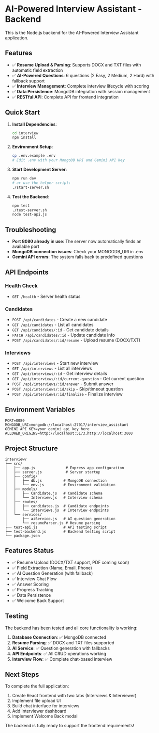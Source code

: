 # AI-Powered Interview Assistant - Backend

This is the Node.js backend for the AI-Powered Interview Assistant application.

## Features

- ✅ **Resume Upload & Parsing**: Supports DOCX and TXT files with automatic field extraction
- ✅ **AI-Powered Questions**: 6 questions (2 Easy, 2 Medium, 2 Hard) with fallback support
- ✅ **Interview Management**: Complete interview lifecycle with scoring
- ✅ **Data Persistence**: MongoDB integration with session management
- ✅ **RESTful API**: Complete API for frontend integration

## Quick Start

1. **Install Dependencies**:
   ```bash
   cd interview
   npm install
   ```

2. **Environment Setup**:
   ```bash
   cp .env.example .env
   # Edit .env with your MongoDB URI and Gemini API key
   ```

3. **Start Development Server**:
   ```bash
   npm run dev
   # or use the helper script:
   ./start-server.sh
   ```

4. **Test the Backend**:
   ```bash
   npm test
   ./test-server.sh
   node test-api.js
   ```

## Troubleshooting

- **Port 8080 already in use**: The server now automatically finds an available port
- **MongoDB connection issues**: Check your MONGODB_URI in .env
- **Gemini API errors**: The system falls back to predefined questions

## API Endpoints

### Health Check
- `GET /health` - Server health status

### Candidates
- `POST /api/candidates` - Create a new candidate
- `GET /api/candidates` - List all candidates  
- `GET /api/candidates/:id` - Get candidate details
- `PATCH /api/candidates/:id` - Update candidate info
- `POST /api/candidates/:id/resume` - Upload resume (DOCX/TXT)

### Interviews
- `POST /api/interviews` - Start new interview
- `GET /api/interviews` - List all interviews
- `GET /api/interviews/:id` - Get interview details
- `GET /api/interviews/:id/current-question` - Get current question
- `POST /api/interviews/:id/answer` - Submit answer
- `POST /api/interviews/:id/skip` - Skip/timeout question
- `POST /api/interviews/:id/finalize` - Finalize interview

## Environment Variables

```env
PORT=8080
MONGODB_URI=mongodb://localhost:27017/interview_assistant
GEMINI_API_KEY=your_gemini_api_key_here
ALLOWED_ORIGINS=http://localhost:5173,http://localhost:3000
```

## Project Structure

```
interview/
├── src/
│   ├── app.js              # Express app configuration
│   ├── server.js           # Server startup
│   ├── config/
│   │   ├── db.js          # MongoDB connection
│   │   └── env.js         # Environment validation
│   ├── models/
│   │   ├── Candidate.js   # Candidate schema
│   │   └── Interview.js   # Interview schema
│   ├── routes/
│   │   ├── candidates.js  # Candidate endpoints
│   │   └── interviews.js  # Interview endpoints
│   └── services/
│       ├── aiService.js   # AI question generation
│       └── resumeParser.js # Resume parsing
├── test-api.js            # API testing script
├── test-backend.js        # Backend testing script
└── package.json
```

## Features Status

- ✅ Resume Upload (DOCX/TXT support, PDF coming soon)
- ✅ Field Extraction (Name, Email, Phone)  
- ✅ AI Question Generation (with fallback)
- ✅ Interview Chat Flow
- ✅ Answer Scoring
- ✅ Progress Tracking
- ✅ Data Persistence
- ✅ Welcome Back Support

## Testing

The backend has been tested and all core functionality is working:

1. **Database Connection**: ✅ MongoDB connected
2. **Resume Parsing**: ✅ DOCX and TXT files supported  
3. **AI Service**: ✅ Question generation with fallbacks
4. **API Endpoints**: ✅ All CRUD operations working
5. **Interview Flow**: ✅ Complete chat-based interview

## Next Steps

To complete the full application:

1. Create React frontend with two tabs (Interviews & Interviewer)
2. Implement file upload UI
3. Build chat interface for interviews
4. Add interviewer dashboard
5. Implement Welcome Back modal

The backend is fully ready to support the frontend requirements!